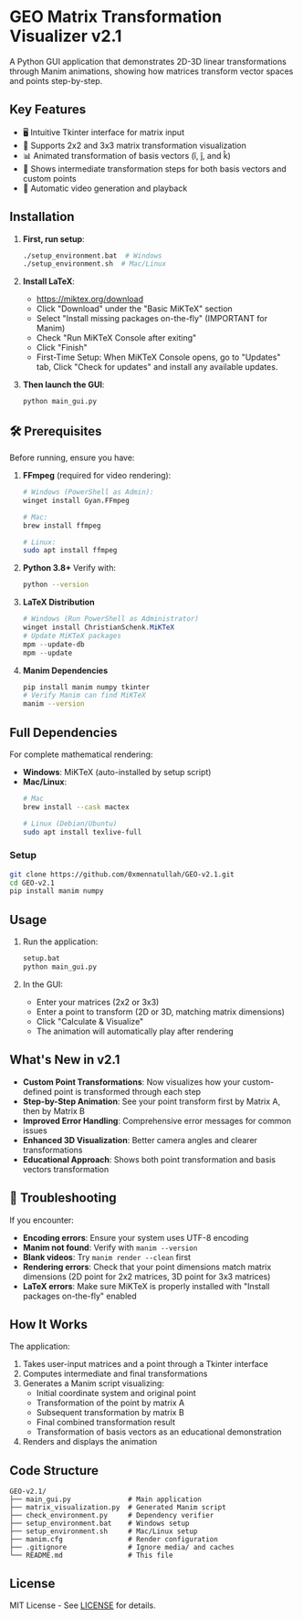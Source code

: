 # GEO Matrix Transformation Visualizer v2.1

A Python GUI application that demonstrates 2D-3D linear transformations through Manim animations, showing how matrices transform vector spaces and points step-by-step.

## Key Features

- 🖥️ Intuitive Tkinter interface for matrix input
- 🧮 Supports 2x2 and 3x3 matrix transformation visualization
- 📊 Animated transformation of basis vectors (î, ĵ, and k̂)
- 🔄 Shows intermediate transformation steps for both basis vectors and custom points
- 🎥 Automatic video generation and playback

## Installation

1. **First, run setup**:
   ```bash
   ./setup_environment.bat  # Windows
   ./setup_environment.sh  # Mac/Linux
   ```

2. **Install LaTeX**:
   - https://miktex.org/download
   - Click "Download" under the "Basic MiKTeX" section
   - Select "Install missing packages on-the-fly" (IMPORTANT for Manim)
   - Check "Run MiKTeX Console after exiting"
   - Click "Finish"
   - First-Time Setup: When MiKTeX Console opens, go to "Updates" tab, Click "Check for updates" and install any available updates.

3. **Then launch the GUI**:
   ```bash
   python main_gui.py
   ```

## 🛠 Prerequisites

Before running, ensure you have:

1. **FFmpeg** (required for video rendering):
   ```bash
   # Windows (PowerShell as Admin):
   winget install Gyan.FFmpeg
   
   # Mac:
   brew install ffmpeg
   
   # Linux:
   sudo apt install ffmpeg
   ```
   
2. **Python 3.8+**
   Verify with:
   ```bash
   python --version
   ```

3. **LaTeX Distribution**
   ```powershell
   # Windows (Run PowerShell as Administrator)
   winget install ChristianSchenk.MiKTeX
   # Update MiKTeX packages
   mpm --update-db
   mpm --update
   ```
   
4. **Manim Dependencies**
   ```bash
   pip install manim numpy tkinter
   # Verify Manim can find MiKTeX
   manim --version
   ```
   
## Full Dependencies

For complete mathematical rendering:
- **Windows**: MiKTeX (auto-installed by setup script)
- **Mac/Linux**: 
  ```bash
  # Mac
  brew install --cask mactex
  
  # Linux (Debian/Ubuntu)
  sudo apt install texlive-full
  ```

### Setup
```bash
git clone https://github.com/0xmennatullah/GEO-v2.1.git
cd GEO-v2.1
pip install manim numpy
```

## Usage

1. Run the application:
   ```bash
   setup.bat
   python main_gui.py
   ```

2. In the GUI:
   - Enter your matrices (2x2 or 3x3)
   - Enter a point to transform (2D or 3D, matching matrix dimensions)
   - Click "Calculate & Visualize"
   - The animation will automatically play after rendering

## What's New in v2.1

- **Custom Point Transformations**: Now visualizes how your custom-defined point is transformed through each step
- **Step-by-Step Animation**: See your point transform first by Matrix A, then by Matrix B
- **Improved Error Handling**: Comprehensive error messages for common issues
- **Enhanced 3D Visualization**: Better camera angles and clearer transformations
- **Educational Approach**: Shows both point transformation and basis vectors transformation

## 🔧 Troubleshooting

If you encounter:
- **Encoding errors**: Ensure your system uses UTF-8 encoding
- **Manim not found**: Verify with `manim --version`
- **Blank videos**: Try `manim render --clean` first
- **Rendering errors**: Check that your point dimensions match matrix dimensions (2D point for 2x2 matrices, 3D point for 3x3 matrices)
- **LaTeX errors**: Make sure MiKTeX is properly installed with "Install packages on-the-fly" enabled

## How It Works

The application:
1. Takes user-input matrices and a point through a Tkinter interface
2. Computes intermediate and final transformations
3. Generates a Manim script visualizing:
   - Initial coordinate system and original point
   - Transformation of the point by matrix A
   - Subsequent transformation by matrix B
   - Final combined transformation result
   - Transformation of basis vectors as an educational demonstration
4. Renders and displays the animation

## Code Structure

```
GEO-v2.1/
├── main_gui.py              # Main application
├── matrix_visualization.py  # Generated Manim script
├── check_environment.py     # Dependency verifier
├── setup_environment.bat    # Windows setup
├── setup_environment.sh     # Mac/Linux setup
├── manim.cfg                # Render configuration
├── .gitignore               # Ignore media/ and caches
└── README.md                # This file
```

## License

MIT License - See [LICENSE](LICENSE) for details.
